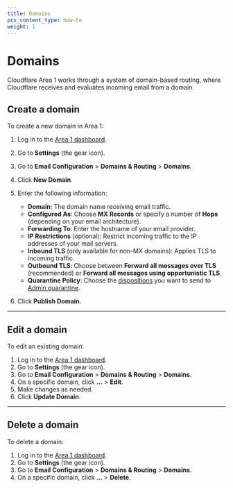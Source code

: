 ```yaml
---
title: Domains
pcx_content_type: how-to
weight: 1
---
```


# Domains

Cloudflare Area 1 works through a system of domain-based routing, where Cloudflare receives and evaluates incoming email from a domain.

## Create a domain

To create a new domain in Area 1:

1. Log in to the [Area 1 dashboard](https://horizon.area1security.com/).
2. Go to **Settings** (the gear icon).
3. Go to **Email Configuration** > **Domains & Routing** > **Domains**.
4. Click **New Domain**.
5. Enter the following information:

   - **Domain**: The domain name receiving email traffic.
   - **Configured As**: Choose **MX Records** or specify a number of **Hops** (depending on your email architecture).
   - **Forwarding To**: Enter the hostname of your email provider.
   - **IP Restrictions** (optional): Restrict incoming traffic to the IP addresses of your mail servers.
   - **Inbound TLS** (only available for non-MX domains): Applies TLS to incoming traffic.
   - **Outbound TLS**: Choose between **Forward all messages over TLS** (recommended) or **Forward all messages using opportunistic TLS**.
   - **Quarantine Policy**: Choose the [dispositions](/email-security/reference/dispositions-and-attributes/) you want to send to [Admin quarantine](/email-security/email-configuration/admin-quarantine/).

6. Click **Publish Domain**.

---

## Edit a domain

To edit an existing domain:

1. Log in to the [Area 1 dashboard](https://horizon.area1security.com/).
2. Go to **Settings** (the gear icon).
3. Go to **Email Configuration** > **Domains & Routing** > **Domains**.
4. On a specific domain, click **...** > **Edit**.
5. Make changes as needed.
6. Click **Update Domain**.

---

## Delete a domain

To delete a domain:

1. Log in to the [Area 1 dashboard](https://horizon.area1security.com/).
2. Go to **Settings** (the gear icon).
3. Go to **Email Configuration** > **Domains & Routing** > **Domains**.
4. On a specific domain, click **...** > **Delete**.

